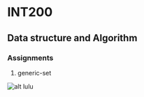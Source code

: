 # INT200

## Data structure and Algorithm

### Assignments

1. generic-set

![alt lulu][lulu]

[lulu]: https://i.ytimg.com/vi/y--rHPjw3jw/maxresdefault.jpg

